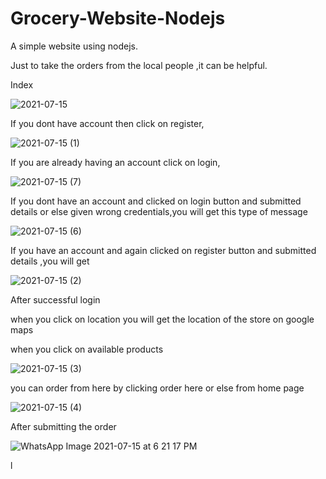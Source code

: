 # Grocery-Website-Nodejs

A simple website using nodejs.

Just to take the orders from the local people ,it can be helpful.

Index

![2021-07-15](https://user-images.githubusercontent.com/68632263/125788433-04211207-6a61-4db8-8711-cb3b0fa00790.png)

If you dont have account then click on register,

![2021-07-15 (1)](https://user-images.githubusercontent.com/68632263/125788567-32cf7819-cf8d-410e-bce4-ced52e15389b.png)

If you are already having an account click on login,

![2021-07-15 (7)](https://user-images.githubusercontent.com/68632263/125788748-82aaea40-b4e4-403d-bf25-ba4a5ccac44b.png)

If you dont have an account and clicked on login button and submitted details or else given wrong credentials,you will get this type of message

![2021-07-15 (6)](https://user-images.githubusercontent.com/68632263/125788990-7dc18d0f-d35c-4374-8745-7aeb98859664.png)

If you have an account and again clicked on register button and submitted details ,you will get

![2021-07-15 (2)](https://user-images.githubusercontent.com/68632263/125789122-57dab762-a797-489b-892b-319a546ae0e5.png)

After successful login



when you click on location you will get the location of the store on google maps

when you click on available products 

![2021-07-15 (3)](https://user-images.githubusercontent.com/68632263/125789557-d24460b4-c137-4328-a05e-1b3251f98c1f.png)

you can order from here by clicking order here or else from home page

![2021-07-15 (4)](https://user-images.githubusercontent.com/68632263/125789776-0d7b46c6-a99a-4235-9fd6-7a59db5f0b4e.png)

After submitting the order

![WhatsApp Image 2021-07-15 at 6 21 17 PM](https://user-images.githubusercontent.com/68632263/125791113-bdf324cc-f450-44c8-af09-4f81290c157f.jpeg)


l


